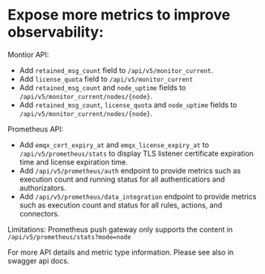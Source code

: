 # Expose more metrics to improve observability:

Montior API:
  - Add `retained_msg_count` field to `/api/v5/monitor_current`.
  - Add `license_quota` field to `/api/v5/monitor_current`
  - Add `retained_msg_count` and `node_uptime` fields to `/api/v5/monitor_current/nodes/{node}`.
  - Add `retained_msg_count`, `license_quota` and `node_uptime` fields to `/api/v5/monitor_current/nodes/{node}`.

Prometheus API:
  - Add `emqx_cert_expiry_at` and `emqx_license_expiry_at` to `/api/v5/prometheus/stats` to display TLS listener certificate expiration time and license expiration time.
  - Add `/api/v5/prometheus/auth` endpoint to provide metrics such as execution count and running status for all authenticatiors and authorizators.
  - Add `/api/v5/prometheus/data_integration` endpoint to provide metrics such as execution count and status for all rules, actions, and connectors.

Limitations:
  Prometheus push gateway only supports the content in `/api/v5/prometheus/stats?mode=node`

For more API details and metric type information. Please see also in swagger api docs.
